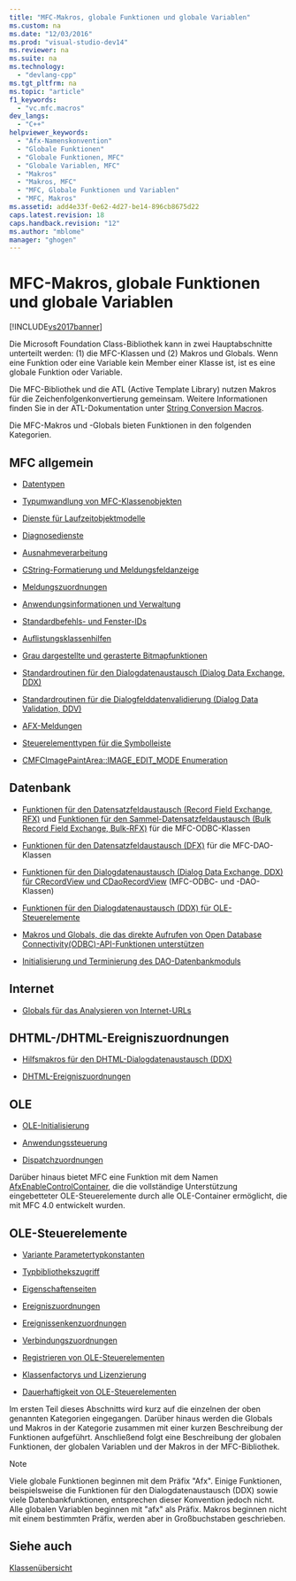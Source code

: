 ```yaml
---
title: "MFC-Makros, globale Funktionen und globale Variablen"
ms.custom: na
ms.date: "12/03/2016"
ms.prod: "visual-studio-dev14"
ms.reviewer: na
ms.suite: na
ms.technology: 
  - "devlang-cpp"
ms.tgt_pltfrm: na
ms.topic: "article"
f1_keywords: 
  - "vc.mfc.macros"
dev_langs: 
  - "C++"
helpviewer_keywords: 
  - "Afx-Namenskonvention"
  - "Globale Funktionen"
  - "Globale Funktionen, MFC"
  - "Globale Variablen, MFC"
  - "Makros"
  - "Makros, MFC"
  - "MFC, Globale Funktionen und Variablen"
  - "MFC, Makros"
ms.assetid: add4e33f-0e62-4d27-be14-896cb8675d22
caps.latest.revision: 18
caps.handback.revision: "12"
ms.author: "mblome"
manager: "ghogen"
---
```

# MFC-Makros, globale Funktionen und globale Variablen
[!INCLUDE[vs2017banner](../../assembler/inline/includes/vs2017banner.md)]

Die Microsoft Foundation Class\-Bibliothek kann in zwei Hauptabschnitte unterteilt werden: \(1\) die MFC\-Klassen und \(2\) Makros und Globals.  Wenn eine Funktion oder eine Variable kein Member einer Klasse ist, ist es eine globale Funktion oder Variable.  
  
 Die MFC\-Bibliothek und die ATL \(Active Template Library\) nutzen Makros für die Zeichenfolgenkonvertierung gemeinsam.  Weitere Informationen finden Sie in der ATL\-Dokumentation unter [String Conversion Macros](../../atl/reference/string-conversion-macros.md).  
  
 Die MFC\-Makros und \-Globals bieten Funktionen in den folgenden Kategorien.  
  
## MFC allgemein  
  
-   [Datentypen](../../mfc/reference/data-types-mfc.md)  
  
-   [Typumwandlung von MFC\-Klassenobjekten](../../mfc/reference/type-casting-of-mfc-class-objects.md)  
  
-   [Dienste für Laufzeitobjektmodelle](../../mfc/reference/run-time-object-model-services.md)  
  
-   [Diagnosedienste](../../mfc/reference/diagnostic-services.md)  
  
-   [Ausnahmeverarbeitung](../../mfc/reference/exception-processing.md)  
  
-   [CString\-Formatierung und Meldungsfeldanzeige](../../mfc/reference/cstring-formatting-and-message-box-display.md)  
  
-   [Meldungszuordnungen](../../mfc/reference/message-map-macros-mfc.md)  
  
-   [Anwendungsinformationen und Verwaltung](../../mfc/reference/application-information-and-management.md)  
  
-   [Standardbefehls\- und Fenster\-IDs](../../mfc/reference/standard-command-and-window-ids.md)  
  
-   [Auflistungsklassenhilfen](../../mfc/reference/collection-class-helpers.md)  
  
-   [Grau dargestellte und gerasterte Bitmapfunktionen](../../mfc/reference/gray-and-dithered-bitmap-functions.md)  
  
-   [Standardroutinen für den Dialogdatenaustausch \(Dialog Data Exchange, DDX\)](../../mfc/reference/standard-dialog-data-exchange-routines.md)  
  
-   [Standardroutinen für die Dialogfelddatenvalidierung \(Dialog Data Validation, DDV\)](../../mfc/reference/standard-dialog-data-validation-routines.md)  
  
-   [AFX\-Meldungen](../../mfc/reference/afx-messages.md)  
  
-   [Steuerelementtypen für die Symbolleiste](../../mfc/reference/toolbar-control-styles.md)  
  
-   [CMFCImagePaintArea::IMAGE\_EDIT\_MODE Enumeration](../../mfc/reference/cmfcimagepaintarea-image-edit-mode-enumeration.md)  
  
## Datenbank  
  
-   [Funktionen für den Datensatzfeldaustausch \(Record Field Exchange, RFX\)](../../mfc/reference/record-field-exchange-functions.md) und [Funktionen für den Sammel\-Datensatzfeldaustausch \(Bulk Record Field Exchange, Bulk\-RFX\)](../../mfc/reference/record-field-exchange-functions.md) für die MFC\-ODBC\-Klassen  
  
-   [Funktionen für den Datensatzfeldaustausch \(DFX\)](../../mfc/reference/record-field-exchange-functions.md) für die MFC\-DAO\-Klassen  
  
-   [Funktionen für den Dialogdatenaustausch \(Dialog Data Exchange, DDX\) für CRecordView und CDaoRecordView](../../mfc/reference/dialog-data-exchange-functions-for-crecordview-and-cdaorecordview.md) \(MFC\-ODBC\- und \-DAO\-Klassen\)  
  
-   [Funktionen für den Dialogdatenaustausch \(DDX\) für OLE\-Steuerelemente](../../mfc/reference/dialog-data-exchange-functions-for-ole-controls.md)  
  
-   [Makros und Globals, die das direkte Aufrufen von Open Database Connectivity\(ODBC\)\-API\-Funktionen unterstützen](../../mfc/reference/database-macros-and-globals.md)  
  
-   [Initialisierung und Terminierung des DAO\-Datenbankmoduls](../../mfc/reference/dao-database-engine-initialization-and-termination.md)  
  
## Internet  
  
-   [Globals für das Analysieren von Internet\-URLs](../../mfc/reference/internet-url-parsing-globals.md)  
  
## DHTML\-\/DHTML\-Ereigniszuordnungen  
  
-   [Hilfsmakros für den DHTML\-Dialogdatenaustausch \(DDX\)](../../mfc/reference/ddx-dhtml-helper-macros.md)  
  
-   [DHTML\-Ereigniszuordnungen](../../mfc/reference/dhtml-event-maps.md)  
  
## OLE  
  
-   [OLE\-Initialisierung](../../mfc/reference/ole-initialization.md)  
  
-   [Anwendungssteuerung](../../mfc/reference/application-control.md)  
  
-   [Dispatchzuordnungen](../../mfc/reference/dispatch-maps.md)  
  
 Darüber hinaus bietet MFC eine Funktion mit dem Namen [AfxEnableControlContainer](../Topic/AfxEnableControlContainer.md), die die vollständige Unterstützung eingebetteter OLE\-Steuerelemente durch alle OLE\-Container ermöglicht, die mit MFC 4.0 entwickelt wurden.  
  
## OLE\-Steuerelemente  
  
-   [Variante Parametertypkonstanten](../../mfc/reference/variant-parameter-type-constants.md)  
  
-   [Typbibliothekszugriff](../../mfc/reference/type-library-access.md)  
  
-   [Eigenschaftenseiten](../../mfc/reference/property-pages-mfc.md)  
  
-   [Ereigniszuordnungen](../../mfc/reference/event-maps.md)  
  
-   [Ereignissenkenzuordnungen](../../mfc/reference/event-sink-maps.md)  
  
-   [Verbindungszuordnungen](../../mfc/reference/connection-maps.md)  
  
-   [Registrieren von OLE\-Steuerelementen](../../mfc/reference/registering-ole-controls.md)  
  
-   [Klassenfactorys und Lizenzierung](../../mfc/reference/class-factories-and-licensing.md)  
  
-   [Dauerhaftigkeit von OLE\-Steuerelementen](../../mfc/reference/persistence-of-ole-controls.md)  
  
 Im ersten Teil dieses Abschnitts wird kurz auf die einzelnen der oben genannten Kategorien eingegangen. Darüber hinaus werden die Globals und Makros in der Kategorie zusammen mit einer kurzen Beschreibung der Funktionen aufgeführt.  Anschließend folgt eine Beschreibung der globalen Funktionen, der globalen Variablen und der Makros in der MFC\-Bibliothek.  
  
> [!NOTE]
>  Viele globale Funktionen beginnen mit dem Präfix "Afx". Einige Funktionen, beispielsweise die Funktionen für den Dialogdatenaustausch \(DDX\) sowie viele Datenbankfunktionen, entsprechen dieser Konvention jedoch nicht.  Alle globalen Variablen beginnen mit "afx" als Präfix.  Makros beginnen nicht mit einem bestimmten Präfix, werden aber in Großbuchstaben geschrieben.  
  
## Siehe auch  
 [Klassenübersicht](../../mfc/class-library-overview.md)